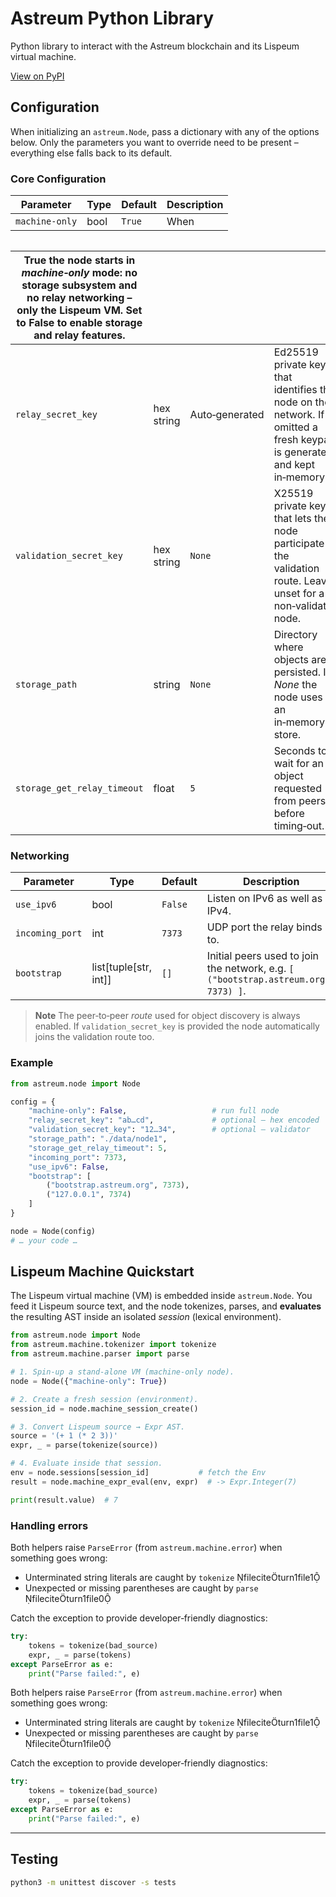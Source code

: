 # Astreum Python Library

Python library to interact with the Astreum blockchain and its Lispeum virtual machine.

[View on PyPI](https://pypi.org/project/astreum/)

## Configuration

When initializing an `astreum.Node`, pass a dictionary with any of the options below. Only the parameters you want to override need to be present – everything else falls back to its default.

### Core Configuration

| Parameter      | Type | Default | Description |
| -------------- | ---- | ------- | ----------- |
| `machine-only` | bool | `True`  | When        |

|   |
| - |

| **True** the node starts in *machine‑only* mode: no storage subsystem and no relay networking – only the Lispeum VM. Set to **False** to enable storage and relay features. |            |                |                                                                                                                          |
| --------------------------------------------------------------------------------------------------------------------------------------------------------------------------- | ---------- | -------------- | ------------------------------------------------------------------------------------------------------------------------ |
| `relay_secret_key`                                                                                                                                                          | hex string | Auto‑generated | Ed25519 private key that identifies the node on the network. If omitted a fresh keypair is generated and kept in‑memory. |
| `validation_secret_key`                                                                                                                                                     | hex string | `None`         | X25519 private key that lets the node participate in the validation route. Leave unset for a non‑validator node.         |
| `storage_path`                                                                                                                                                              | string     | `None`         | Directory where objects are persisted. If *None* the node uses an in‑memory store.                                       |
| `storage_get_relay_timeout`                                                                                                                                                 | float      | `5`            | Seconds to wait for an object requested from peers before timing‑out.                                                    |

### Networking

| Parameter       | Type                    | Default | Description                                                                         |
| --------------- | ----------------------- | ------- | ----------------------------------------------------------------------------------- |
| `use_ipv6`      | bool                    | `False` | Listen on IPv6 as well as IPv4.                                                     |
| `incoming_port` | int                     | `7373`  | UDP port the relay binds to.                                                        |
| `bootstrap`     | list\[tuple\[str, int]] | `[]`    | Initial peers used to join the network, e.g. `[ ("bootstrap.astreum.org", 7373) ]`. |

> **Note**
> The peer‑to‑peer *route* used for object discovery is always enabled.
> If `validation_secret_key` is provided the node automatically joins the validation route too.

### Example

```python
from astreum.node import Node

config = {
    "machine-only": False,                   # run full node
    "relay_secret_key": "ab…cd",             # optional – hex encoded
    "validation_secret_key": "12…34",        # optional – validator
    "storage_path": "./data/node1",
    "storage_get_relay_timeout": 5,
    "incoming_port": 7373,
    "use_ipv6": False,
    "bootstrap": [
        ("bootstrap.astreum.org", 7373),
        ("127.0.0.1", 7374)
    ]
}

node = Node(config)
# … your code …
```

## Lispeum Machine Quickstart

The Lispeum virtual machine (VM) is embedded inside `astreum.Node`. You feed it Lispeum source text, and the node tokenizes, parses, and **evaluates** the resulting AST inside an isolated *session* (lexical environment).

```python
from astreum.node import Node
from astreum.machine.tokenizer import tokenize
from astreum.machine.parser import parse

# 1. Spin‑up a stand‑alone VM (machine‑only node).
node = Node({"machine-only": True})

# 2. Create a fresh session (environment).
session_id = node.machine_session_create()

# 3. Convert Lispeum source → Expr AST.
source = '(+ 1 (* 2 3))'
expr, _ = parse(tokenize(source))

# 4. Evaluate inside that session.
env = node.sessions[session_id]           # fetch the Env
result = node.machine_expr_eval(env, expr)  # -> Expr.Integer(7)

print(result.value)  # 7
```

### Handling errors

Both helpers raise `ParseError` (from `astreum.machine.error`) when something goes wrong:

* Unterminated string literals are caught by `tokenize` fileciteturn1file1
* Unexpected or missing parentheses are caught by `parse` fileciteturn1file0

Catch the exception to provide developer‑friendly diagnostics:

```python
try:
    tokens = tokenize(bad_source)
    expr, _ = parse(tokens)
except ParseError as e:
    print("Parse failed:", e)
```

Both helpers raise `ParseError` (from `astreum.machine.error`) when something goes wrong:

* Unterminated string literals are caught by `tokenize` fileciteturn1file1
* Unexpected or missing parentheses are caught by `parse` fileciteturn1file0

Catch the exception to provide developer‑friendly diagnostics:

```python
try:
    tokens = tokenize(bad_source)
    expr, _ = parse(tokens)
except ParseError as e:
    print("Parse failed:", e)
```

---

## Testing

```bash
python3 -m unittest discover -s tests
```
